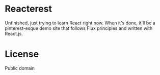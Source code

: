 # Reacterest

Unfinished, just trying to learn React right now. When it's done, it'll be a pinterest-esque demo site that follows Flux principles and written with React.js.

# License

Public domain

